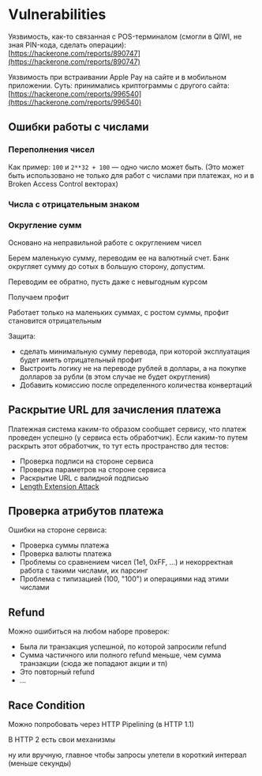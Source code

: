 # Vulnerabilities

Уязвимость, как-то связанная с POS-терминалом (смогли в QIWI, не зная PIN-кода, сделать операции): [https://hackerone.com/reports/890747](https://hackerone.com/reports/890747)

Уязвимость при встраивании Apple Pay на сайте и в мобильном приложении. Суть: принимались криптограммы с другого сайта: [https://hackerone.com/reports/996540](https://hackerone.com/reports/996540)

## Ошибки работы с числами

### Переполнения чисел

Как пример: `100` и `2**32 + 100` — одно число может быть. (Это может быть использовано не только для работ с числами при платежах, но и в Broken Access Control векторах)

### Числа с отрицательным знаком

### Округление сумм

Основано на неправильной работе с округлением чисел

Берем маленькую сумму, переводим ее на валютный счет. Банк округляет сумму до сотых в большую сторону, допустим.

Переводим ее обратно, пусть даже с невыгодным курсом

Получаем профит

Работает только на маленьких суммах, с ростом суммы, профит становится отрицательным

Защита:

* сделать минимальную сумму перевода, при которой эксплуатация будет иметь отрицательный профит
* Выстроить логику не на переводе рублей в доллары, а на покупке долларов за рубли (в этом случае не будет округления)
* Добавить комиссию после определенного количества конвертаций

## Раскрытие URL для зачисления платежа

Платежная система каким-то образом сообщает сервису, что платеж проведен успешно (у сервиса есть обработчик). Если каким-то путем раскрыть этот обработчик, то тут есть пространство для тестов:

* Проверка подписи на стороне сервиса
* Проверка параметров на стороне сервиса
* Раскрытие URL с валидной подписью
* [Length Extension Attack](https://appsecurity.gitbook.io/binary/v/crypto/khesh-funkcii/mac/attacks/sha1-mac-length-extension-attack)

## Проверка атрибутов платежа

Ошибки на стороне сервиса:&#x20;

* Проверка суммы платежа
* Проверка валюты платежа
* Проблемы со сравнением чисел (1e1, 0xFF, ...) и некорректная работа с такими числами, их парсинг
* Проблема с типизацией (100, "100") и операциями над этими числами

## Refund

Можно ошибиться на любом наборе проверок:

* Была ли транзакция успешной, по которой запросили refund
* Сумма частичного или полного refund меньше, чем сумма транзакции (сюда же попадают акции и тп)
* Это повторный refund
* ...

## Race Condition

Можно попробовать через HTTP Pipelining (в HTTP 1.1)

В HTTP 2 есть свои механизмы

ну или вручную, главное чтобы запросы улетели в короткий интервал (меньше секунды)

